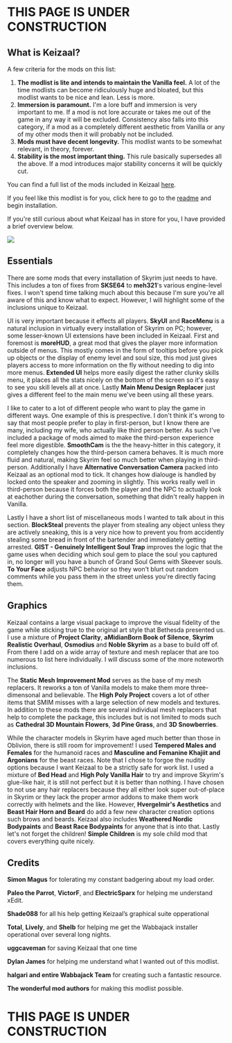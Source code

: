 # THIS PAGE IS UNDER CONSTRUCTION

## What is Keizaal?

A few criteria for the mods on this list:

1. **The modlist is lite and intends to maintain the Vanilla feel.** A lot of the time modlists can become ridiculously huge and bloated, but this modlist wants to be nice and lean. Less is more.
2. **Immersion is paramount.** I'm a lore buff and immersion is very important to me. If a mod is not lore accurate or takes me out of the game in any way it will be excluded. Consistency also falls into this category, if a mod as a completely different aesthetic from Vanilla or any of my other mods then it will probably not be included.  
3. **Mods must have decent longevity.** This modlist wants to be somewhat relevant, in theory, forever.  
4. **Stability is the most important thing.** This rule basically supersedes all the above. If a mod introduces major stability concerns it will be quickly cut.

You can find a full list of the mods included in Keizaal [here](https://modwat.ch/u/Keizaal/).

If you feel like this modlist is for you, click here to go to the [readme](https://docs.google.com/document/d/1DnVSjHktriJga9eRmonNzls3hIO0OocoIqYSg_qLqMo/edit?usp=sharing) and begin installation.

If you're still curious about what Keizaal has in store for you, I have provided a brief overview below.

![](https://www.mobygames.com/images/promo/l/36976-the-elder-scrolls-v-skyrim-screenshot.jpg)

## Essentials

There are some mods that every installation of Skyrim just needs to have. This includes a ton of fixes from **SKSE64** to **meh321**'s various engine-level fixes. I won't spend time talking much about this because I'm sure you're all aware of this and know what to expect. However, I will highlight some of the inclusions unique to Keizaal.

UI is very important because it effects all players. **SkyUI** and **RaceMenu** is a natural inclusion in virtually every installation of Skyrim on PC; however, some lesser-known UI extensions have been included in Keizaal. First and foremost is **moreHUD**, a great mod that gives the player more information outside of menus. This mostly comes in the form of tooltips before you pick up objects or the display of enemy level and soul size, this mod just gives players access to more information on the fly without needing to dig into more menus. **Extended UI** helps more easily digest the rather clunky skills menu, it places all the stats nicely on the bottom of the screen so it's easy to see you skill levels all at once. Lastly **Main Menu Design Replacer** just gives a different feel to the main menu we've been using all these years.

I like to cater to a lot of different people who want to play the game in different ways. One example of this is prespective. I don't think it's wrong to say that most people prefer to play in first-person, but I know there are many, including my wife, who actually like third person better. As such I've included a package of mods aimed to make the third-person experience feel more digestible. **SmoothCam** is the the heavy-hitter in this category, it completely changes how the third-person camera behaves. It is much more fluid and natural, making Skyrim feel so much better when playing in third-person. Additionally I have **Alternative Conversation Camera** packed into Keizaal as an optional mod to tick. It changes how dialouge is handled by locked onto the speaker and zooming in slightly. This works really well in third-person because it forces both the player and the NPC to actually look at eachother during the conversation, something that didn't really happen in Vanilla.

Lastly I have a short list of miscellaneous mods I wanted to talk about in this section. **BlockSteal** prevents the player from stealing any object unless they are actively sneaking, this is a very nice how to prevent you from accidently stealing some bread in front of the bartender and immediately getting arrested. **GIST - Genuinely Intelligent Soul Trap** improves the logic that the game uses when deciding which soul gem to place the soul you captured in, no longer will you have a bunch of Grand Soul Gems with Skeever souls. **To Your Face** adjusts NPC behavior so they won't blurt out random comments while you pass them in the street unless you're directly facing them.

## Graphics

Keizaal contains a large visual package to improve the visual fidelity of the game while sticking true to the original art style that Bethesda presented us. I use a mixture of **Project Clarity**, **aMidianBorn Book of Silence**, **Skyrim Realistic Overhaul**, **Osmodius** and **Noble Skyrim** as a base to build off of. From there I add on a wide array of texture and mesh replacer that are too numerous to list here individually. I will discuss some of the more noteworth inclusions.

The **Static Mesh Improvement Mod** serves as the base of my mesh replacers. It reworks a ton of Vanilla models to make them more three-dimensonal and believable. The **High Poly Project** covers a lot of other items that SMIM misses with a large selection of new models and textures. In addition to these mods there are several individual mesh replacers that help to complete the package, this includes but is not limited to mods such as **Cathedral 3D Mountain Flowers**, **3d Pine Grass**, and **3D Snowberries**.

While the character models in Skyrim have aged much better than those in Oblivion, there is still room for improvement! I used **Tempered Males and Females** for the humanoid races and **Masculine and Femanine Khajiit and Argonians** for the beast races. Note that I chose to forgoe the nuditiy options because I want Keizaal to be a strictly safe for work list. I used a mixture of **Bed Head** and **High Poly Vanilla Hair** to try and improve Skyrim's glue-like hair, it is still not perfect but it is better than nothing. I have chosen to not use any hair replacers because they all either look super out-of-place in Skyrim or they lack the proper armor addons to make them work correctly with helmets and the like. However, **Hvergelmir's Aesthetics** and **Beast Hair Horn and Beard** do add a few new character creation options such brows and beards. Keizaal also includes **Weathered Nordic Bodypaints** and **Beast Race Bodypaints** for anyone that is into that. Lastly let's not forget the children! **Simple Children** is my sole child mod that covers everything quite nicely.

## Credits

**Simon Magus** for tolerating my constant badgering about my load order.

**Paleo the Parrot**, **VictorF**, and **ElectricSparx** for helping me understand xEdit.

**Shade088** for all his help getting Keizaal’s graphical suite opperational

**Total**,  **Lively**, and **Shelb** for helping me get the Wabbajack installer operational over several long nights.

**uggcaveman** for saving Keizaal that one time

**Dylan James** for helping me understand what I wanted out of this modlist.

**halgari and entire Wabbajack Team** for creating such a fantastic resource.

**The wonderful mod authors** for making this modlist possible.

# THIS PAGE IS UNDER CONSTRUCTION
